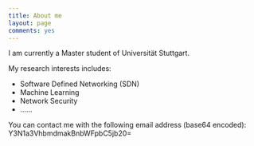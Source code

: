 ```yaml
---
title: About me
layout: page
comments: yes
---
```


I am currently a Master student of Universität Stuttgart.  

My research interests includes:  
 - Software Defined Networking (SDN)  
 - Machine Learning  
 - Network Security  
 - ......
   
You can contact me with the following email address (base64 encoded):  
  Y3N1a3VhbmdmakBnbWFpbC5jb20=